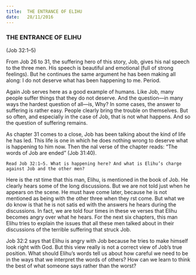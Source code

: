```yaml
---
title:  THE ENTRANCE OF ELIHU
date:   28/11/2016
---
```


### THE ENTRANCE OF ELIHU

(Job 32:1–5)

From Job 26 to 31, the suffering hero of this story, Job, gives his  nal speech to the three men. His speech is beautiful and emotional (full of strong feelings). But he continues the same argument he has been making all along: I do not deserve what has been happening to me. Period.

Again Job serves here as a good example of humans. Like Job, many people suffer things that they do not deserve. And the question—in many ways the hardest question of all—is, Why? In some cases, the answer to suffering is rather easy. People clearly bring the trouble on themselves. But so often, and especially in the case of Job, that is not what happens. And so the question of suffering remains.

As chapter 31 comes to a close, Job has been talking about the kind of life he has led. This life is one in which he does nothing wrong to deserve what is happening to him now. Then the  nal verse of the chapter reads: “The words of Job are ended” (Job 31:40).

`Read Job 32:1–5. What is happening here? And what is Elihu’s charge against Job and the other men?`

Here is the  rst time that this man, Elihu, is mentioned in the book of Job. He clearly hears some of the long discussions. But we are not told just when he appears on the scene. He must have come later, because he is not mentioned as being with the other three when they  rst come. But what we do know is that he is not satis ed with the answers he hears during the discussions. In fact, we are told four times in these  ve verses that Elihu becomes angry over what he hears. For the next six chapters, this man Elihu tries to explain the issues that all these men talked about in their discussions of the terrible suffering that struck Job.

Job 32:2 says that Elihu is angry with Job because he tries to make himself look right with God. But this view really is not a correct view of Job’s true position. What should Elihu’s words tell us about how careful we need to be in the ways that we interpret the words of others? How can we learn to think the best of what someone says rather than the worst?